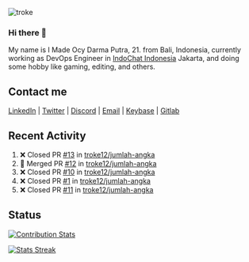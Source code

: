 ![troke](https://cardivo.vercel.app/api?name=I%20Made%20Ocy%20Darma%20Putra&description=Just%20pull-stack%20developer&image=https://avatars.githubusercontent.com/u/10250068?v=4&backgroundColor=%23DE834D)

### Hi there 👋

My name is I Made Ocy Darma Putra, 21. from Bali, Indonesia, currently working as DevOps Engineer in [IndoChat Indonesia](https://indochat.co.id) Jakarta, and doing some hobby like gaming, editing, and others.

## Contact me

[LinkedIn](https://linkedin.com/in/troke) | [Twitter](https://twitter.com/darma_ochi) | [Discord](https://link.troke.id/discord) | <a href="mailto:ochi@troke.id">Email</a> | [Keybase](https://keybase.io/troke) | [Gitlab](https://gitlab.com/troke12)

## Recent Activity

<!--START_SECTION:activity-->
1. ❌ Closed PR [#13](https://github.com/troke12/jumlah-angka/pull/13) in [troke12/jumlah-angka](https://github.com/troke12/jumlah-angka)
2. 🎉 Merged PR [#12](https://github.com/troke12/jumlah-angka/pull/12) in [troke12/jumlah-angka](https://github.com/troke12/jumlah-angka)
3. ❌ Closed PR [#10](https://github.com/troke12/jumlah-angka/pull/10) in [troke12/jumlah-angka](https://github.com/troke12/jumlah-angka)
4. ❌ Closed PR [#1](https://github.com/troke12/jumlah-angka/pull/1) in [troke12/jumlah-angka](https://github.com/troke12/jumlah-angka)
5. ❌ Closed PR [#11](https://github.com/troke12/jumlah-angka/pull/11) in [troke12/jumlah-angka](https://github.com/troke12/jumlah-angka)
<!--END_SECTION:activity-->

## Status

[![Contribution Stats](https://github-contribution-stats.vercel.app/api/?username=troke12)](https://github.com/LordDashMe/github-contribution-stats/)

[![Stats Streak](https://github-readme-streak-stats.herokuapp.com/?user=troke12)](https://github.com/troke12/)

